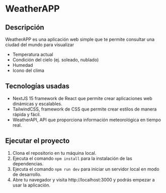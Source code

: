 # WeatherAPP

## Descripción
WeatherAPP es una aplicación web simple que te permite consultar una ciudad del mundo para visualizar
* Temperatura actual 
* Condición del cielo (ej. soleado, nublado) 
* Humedad 
* Icono del clima

## Tecnologías usadas
* NextJS 15 framework de React que permite crear aplicaciones web dinámicas y escalables.
* TailwindCSS, framework de CSS que permite crear estilos de manera rápida y fácil.
* WeatherAPI, API que proporciona información meteorológica en tiempo real.

## Ejecutar el proyecto
1. Clona el repositorio en tu máquina local.
2. Ejecuta el comando `npm install` para la instalación de las dependencias.
3. Ejecuta el comando `npm run dev` para iniciar un servidor local en modo de desarrollo.
4. Abre tu navegador y visita http://localhost:3000 y podrás empezar a usar la aplicación.
